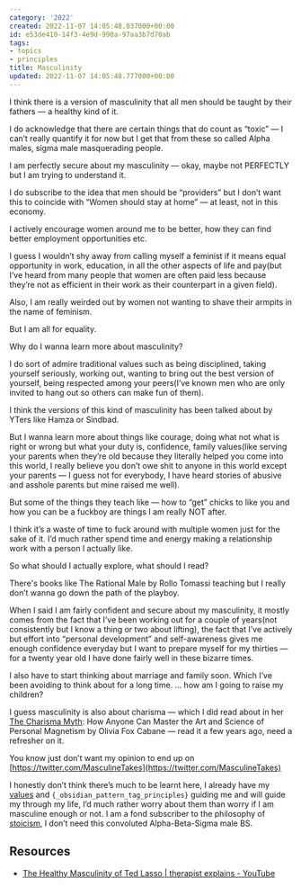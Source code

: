```yaml
---
category: '2022'
created: 2022-11-07 14:05:48.037000+00:00
id: e53de410-14f3-4e9d-990a-97aa3b7d70ab
tags:
- topics
- principles
title: Masculinity
updated: 2022-11-07 14:05:48.777000+00:00
---
```

   
I think there is a version of masculinity that all men should be taught by their fathers — a healthy kind of it.   
   
I do acknowledge that there are certain things that do count as “toxic” — I can’t really quantify it for now but I get  that from these so called Alpha males, sigma male masquerading people.   
   
I am perfectly secure about my masculinity — okay, maybe not PERFECTLY but I am trying to understand it.   
   
I do subscribe to the idea that men should be “providers” but I don’t want this to coincide with “Women should stay at home” — at least, not in this economy.   
   
I actively encourage women around me to be better, how they can find better employment opportunities etc.   
   
I guess I wouldn’t shy away from calling myself a feminist if it means equal opportunity in work, education, in all the other aspects of life and pay(but I’ve heard from many people that women are often paid less because they’re not as efficient in their work as their counterpart in a given field).   
   
Also, I am really weirded out by women not wanting to shave their armpits in the name of feminism.   
   
But I am all for equality.   
   
Why do I wanna learn more about masculinity?   
   
I do sort of admire traditional values such as being disciplined, taking yourself seriously, working out, wanting to bring out the best version of yourself, being respected among your peers(I’ve known men who are only invited to hang out so others can make fun of them).    
   
I think the versions of this kind of masculinity has been talked about by YTers like Hamza or Sindbad.   
   
But I wanna learn more about things like courage, doing what not what is right or wrong but what your duty is, confidence, family values(like serving your parents when they’re old because they literally helped you come into this world, I really believe you don’t owe shit to anyone in this world except your parents — I guess not for everybody, I have heard stories of abusive and asshole parents but mine raised me well).   
   
But some of the things they teach like — how to “get” chicks to like you and how you can be a fuckboy are things I am really NOT after.   
   
I think it’s a waste of time to fuck around with multiple women just for the sake of it. I’d much rather spend time and energy making a relationship work with a person I actually like.   
   
So what should I actually explore, what should I read?   
   
There's books like The Rational Male by Rollo Tomassi teaching but I really don’t wanna go down the path of the playboy.   
   
When I said I am fairly confident and secure about my masculinity, it mostly comes from the fact that I’ve been working out for a couple of years(not consistently but I know a thing or two about lifting), the fact that I’ve actively but effort into “personal development” and self-awareness gives me enough confidence everyday but I want to prepare myself for my thirties — for a twenty year old I have done fairly well in these bizarre times.   
   
I also have to start thinking about marriage and family soon. Which I’ve been avoiding to think about for a long time. … how am I going to raise my children?   
   
I guess masculinity is also about charisma — which I did read about in her [The Charisma Myth](/not_created.md): How Anyone Can Master the Art and Science of Personal Magnetism by Olivia Fox Cabane — read it a few years ago, need a refresher on it.   
   
You know just don’t want my opinion to end up on [https://twitter.com/MasculineTakes](https://twitter.com/MasculineTakes)    
   
I honestly don’t think there’s much to be learnt here, I already have my [values](../topics/Values.md) and `{_obsidian_pattern_tag_principles}` guiding me and will guide my through my life, I’d much rather worry about them than worry if I am masculine enough or not. I am a fond subscriber to the philosophy of [stoicism](../topics/stoicism.md), I don’t need this convoluted Alpha-Beta-Sigma male BS.   
   
   
## Resources   
   
   
- [The Healthy Masculinity of Ted Lasso | therapist explains - YouTube](https://youtu.be/1fHwkYgRBLI)